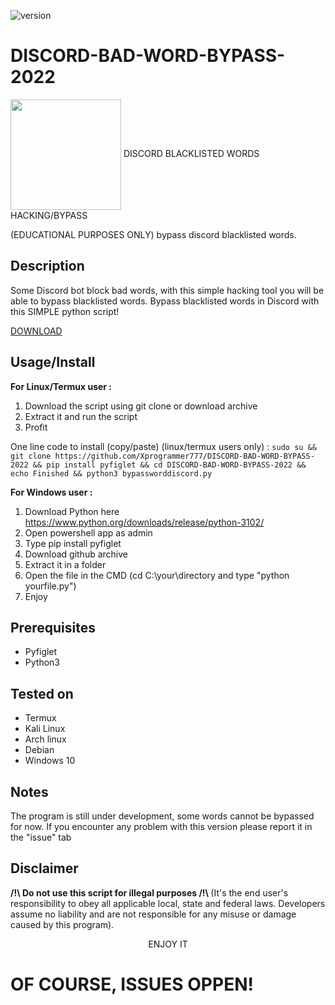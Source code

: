 ![version](https://img.shields.io/badge/Version-1.0.0-green)
# DISCORD-BAD-WORD-BYPASS-2022

<img src="https://preview.redd.it/841krdvmenb61.png?auto=webp&s=a04949ed5e86e990f7e591bacd8845bdca641243" width="177" align="center"/>
DISCORD BLACKLISTED WORDS HACKING/BYPASS

(EDUCATIONAL PURPOSES ONLY) bypass discord blacklisted words.

Description
-----------
Some Discord bot block bad words, with this simple hacking tool you will be able to bypass blacklisted words.
Bypass blacklisted words in Discord with this SIMPLE python script!

<a href="https://github.com/Xprogrammer777/DISCORD-BAD-WORD-BYPASS-2022/archive/refs/heads/main.zip">DOWNLOAD</a>

Usage/Install
-----
<strong> For Linux/Termux user : </strong>
1. Download the script using git clone or download archive
2. Extract it and run the script
3. Profit

One line code to install (copy/paste) (linux/termux users only) : 
```sudo su && git clone https://github.com/Xprogrammer777/DISCORD-BAD-WORD-BYPASS-2022 && pip install pyfiglet && cd DISCORD-BAD-WORD-BYPASS-2022 && echo Finished && python3 bypassworddiscord.py ```

<strong> For Windows user : </strong>
1. Download Python here https://www.python.org/downloads/release/python-3102/
2. Open powershell app as admin
3. Type pip install pyfiglet
4. Download github archive
5. Extract it in a folder
6. Open the file in the CMD (cd C:\your\directory and type "python yourfile.py")
7. Enjoy


Prerequisites
-------------
* Pyfiglet
* Python3

Tested on
-----------
* Termux
* Kali Linux
* Arch linux
* Debian
* Windows 10


Notes
-------------
The program is still under development, some words cannot be bypassed for now. If you encounter any problem with this version please report it in the "issue" tab


Disclaimer 
---------------------
<strong> /!\ Do not use this script for illegal purposes /!\ </strong>
(It's the end user's responsibility to obey all applicable local, state and federal laws. Developers assume no liability and are not responsible for any misuse or damage caused by this program).


<center> ENJOY IT </center>

# OF COURSE, ISSUES OPPEN!



